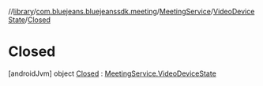 //[library](../../../../../index.md)/[com.bluejeans.bluejeanssdk.meeting](../../../index.md)/[MeetingService](../../index.md)/[VideoDeviceState](../index.md)/[Closed](index.md)



# Closed  
 [androidJvm] object [Closed](index.md) : [MeetingService.VideoDeviceState](../index.md)   

